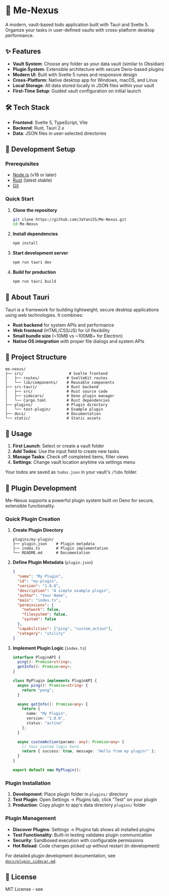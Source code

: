 # 📝 Me-Nexus

A modern, vault-based todo application built with Tauri and Svelte 5. Organize your tasks in user-defined vaults with cross-platform desktop performance.

## ✨ Features

- **Vault System**: Choose any folder as your data vault (similar to Obsidian)
- **Plugin System**: Extensible architecture with secure Deno-based plugins
- **Modern UI**: Built with Svelte 5 runes and responsive design
- **Cross-Platform**: Native desktop app for Windows, macOS, and Linux
- **Local Storage**: All data stored locally in JSON files within your vault
- **First-Time Setup**: Guided vault configuration on initial launch

## 🛠️ Tech Stack

- **Frontend**: Svelte 5, TypeScript, Vite
- **Backend**: Rust, Tauri 2.x
- **Data**: JSON files in user-selected directories

## 🚀 Development Setup

### Prerequisites

- [Node.js](https://nodejs.org/) (v18 or later)
- [Rust](https://rustup.rs/) (latest stable)
- [Git](https://git-scm.com/)

### Quick Start

1. **Clone the repository**
   ```bash
   git clone https://github.com/JaYani55/Me-Nexus.git
   cd Me-Nexus
   ```

2. **Install dependencies**
   ```bash
   npm install
   ```

3. **Start development server**
   ```bash
   npm run tauri dev
   ```

4. **Build for production**
   ```bash
   npm run tauri build
   ```

## 📖 About Tauri

Tauri is a framework for building lightweight, secure desktop applications using web technologies. It combines:

- **Rust backend** for system APIs and performance
- **Web frontend** (HTML/CSS/JS) for UI flexibility  
- **Small bundle size** (~10MB vs ~100MB+ for Electron)
- **Native OS integration** with proper file dialogs and system APIs

## 📁 Project Structure

```
me-nexus/
├── src/                    # Svelte frontend
│   ├── routes/            # SvelteKit routes
│   └── lib/components/    # Reusable components
├── src-tauri/             # Rust backend
│   ├── src/               # Rust source code
│   ├── sidecars/          # Deno plugin manager
│   └── Cargo.toml         # Rust dependencies
├── plugins/               # Plugin directory
│   └── test-plugin/       # Example plugin
├── docs/                  # Documentation
└── static/                # Static assets
```

## 🎯 Usage

1. **First Launch**: Select or create a vault folder
2. **Add Todos**: Use the input field to create new tasks
3. **Manage Tasks**: Check off completed items, filter views
4. **Settings**: Change vault location anytime via settings menu

Your todos are saved as `todos.json` in your vault's `/ToDo` folder.

## 🔌 Plugin Development

Me-Nexus supports a powerful plugin system built on Deno for secure, extensible functionality.

### Quick Plugin Creation

1. **Create Plugin Directory**
   ```
   plugins/my-plugin/
   ├── plugin.json    # Plugin metadata
   ├── index.ts       # Plugin implementation
   └── README.md      # Documentation
   ```

2. **Define Plugin Metadata** (`plugin.json`)
   ```json
   {
     "name": "My Plugin",
     "id": "my-plugin",
     "version": "1.0.0",
     "description": "A simple example plugin",
     "author": "Your Name",
     "main": "index.ts",
     "permissions": {
       "network": false,
       "filesystem": false,
       "system": false
     },
     "capabilities": ["ping", "custom_action"],
     "category": "utility"
   }
   ```

3. **Implement Plugin Logic** (`index.ts`)
   ```typescript
   interface PluginAPI {
     ping(): Promise<string>;
     getInfo(): Promise<any>;
   }

   class MyPlugin implements PluginAPI {
     async ping(): Promise<string> {
       return "pong";
     }

     async getInfo(): Promise<any> {
       return {
         name: "My Plugin",
         version: "1.0.0",
         status: "active"
       };
     }

     async customAction(params: any): Promise<any> {
       // Your custom logic here
       return { success: true, message: "Hello from my plugin!" };
     }
   }

   export default new MyPlugin();
   ```

### Plugin Installation

1. **Development**: Place plugin folder in `plugins/` directory
2. **Test Plugin**: Open Settings → Plugins tab, click "Test" on your plugin
3. **Production**: Copy plugin to app's data directory `plugins/` folder

### Plugin Management

- **Discover Plugins**: Settings → Plugins tab shows all installed plugins
- **Test Functionality**: Built-in testing validates plugin communication
- **Security**: Sandboxed execution with configurable permissions
- **Hot Reload**: Code changes picked up without restart (in development)

For detailed plugin development documentation, see [`docs/plugin_sidecar.md`](docs/plugin_sidecar.md).

## 📄 License

MIT License - see
